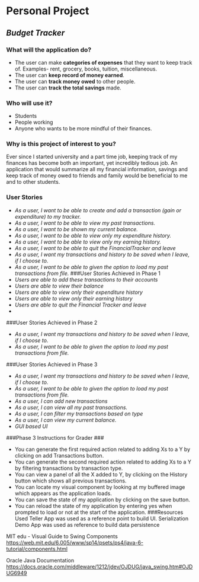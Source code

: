 # **Personal Project**

## *Budget Tracker*

### What will the application do?
- The user can make **categories of expenses** that they want to keep track of. Examples- rent, grocery, books, tuition, miscellaneous. 
- The user can **keep record of money earned**. 
- The user can **track money owed** to other people.
- The user can **track the total savings** made.

### Who will use it?
- Students
- People working 
- Anyone who wants to be more mindful of their finances.

### Why is this project of interest to you?
Ever since I started university and a part time job, keeping track of my finances has become both an important, yet incredibly tedious job.
An application that would summarize all my financial information, savings and keep track of money owed to friends and family would be 
beneficial to me and to other students. 

### User Stories
- *As a user, I want to be able to create and add a transaction (gain or expenditure) to my tracker.*
- *As a user, I want to be able to view my past transactions.*
- *As a user, I want to be shown my current balance.*
- *As a user, I want to be able to view only my expenditure history.*
- *As a user, I want to be able to view only my earning history.*
- *As a user, I want to be able to quit the FinancialTracker and leave*
- *As a user, I want my transactions and history to be saved when I leave, if I choose to.*
- *As a user, I want to be able to given the option to load my past transactions from file.*
###User Stories Achieved in Phase 1
- *Users are able to add these transactions to their accounts*
- *Users are able to view their balance*
- *Users are able to view only their expenditure history*
- *Users are able to view only their earning history*
- *Users are able to quit the Financial Tracker and leave*
- 
###User Stories Achieved in Phase 2
- *As a user, I want my transactions and history to be saved when I leave, if I choose to.*
- *As a user, I want to be able to given the option to load my past transactions from file.*


###User Stories Achieved in Phase 3
- *As a user, I want my transactions and history to be saved when I leave, if I choose to.*
- *As a user, I want to be able to given the option to load my past transactions from file.*
- *As a user, I can add new transactions*
- *As a user, I can view all my past transactions.*
- *As a user, I can filter my transactions based on type*
- *As a user, I can view my current balance.*
- *GUI based UI*

###Phase 3 Instructions for Grader ###

- You can generate the first required action related to adding Xs to a Y by clicking on add Transactions button.
- You can generate the second required action related to adding Xs to a Y by filtering transactions by transaction type.
- You can view a panel of all the X added to Y, by clicking on the History button which shows all previous transactions.
- You can locate my visual component by looking at my buffered image which appears as the application loads.
- You can save the state of my application by clicking on the save button.
- You can reload the state of my application by entering yes when prompted to load or not at the start of the application.
###Resources Used
Teller App was used as a reference point to build UI.
Serialization Demo App was used as reference to build data persistence

MIT edu - Visual Guide to Swing Components
https://web.mit.edu/6.005/www/sp14/psets/ps4/java-6-tutorial/components.html

Oracle Java Documentation
https://docs.oracle.com/middleware/1212/jdev/OJDUG/java_swing.htm#OJDUG6949

